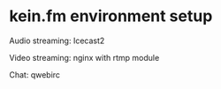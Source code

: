 # kein.fm environment setup


Audio streaming: Icecast2

Video streaming: nginx with rtmp module

Chat: qwebirc
